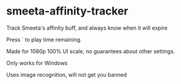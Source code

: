 # smeeta-affinity-tracker
Track Smeeta's affinity buff, and always know when it will expire

Press ` to play time remaining.

Made for 1080p 100% UI scale, no guarantees about other settings.

Only works for Windows

Uses image recognition, will not get you banned
